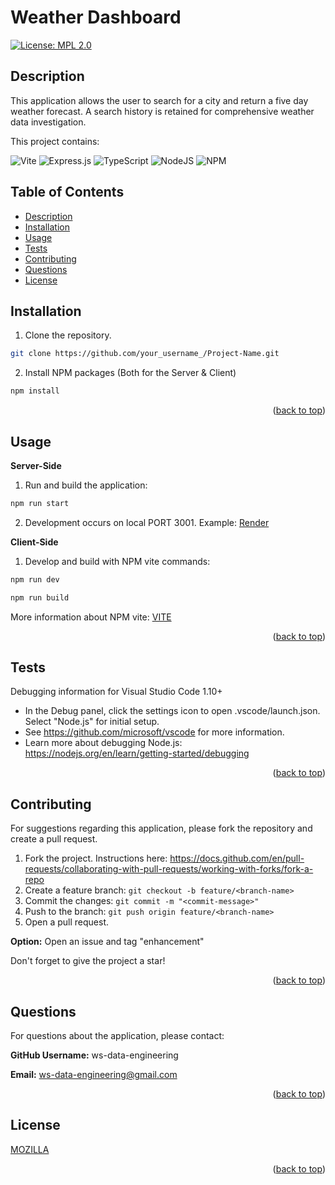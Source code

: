 <a id="readme-top"></a>

<!-- PROJECT TITLE -->
# <a id="title"></a> Weather Dashboard #

[![License: MPL 2.0](https://img.shields.io/badge/License-MPL%202.0-brightgreen.svg)](https://opensource.org/licenses/MPL-2.0)

<!-- PROJECT DESCRIPTION -->
## <a id="description"></a>Description ##

This application allows the user to search for a city and return a five day weather forecast. A search history is retained for comprehensive weather data investigation.

This project contains:

![Vite](https://img.shields.io/badge/vite-%23646CFF.svg?style=for-the-badge&logo=vite&logoColor=white)
![Express.js](https://img.shields.io/badge/express.js-%23404d59.svg?style=for-the-badge&logo=express&logoColor=%2361DAFB)
![TypeScript](https://img.shields.io/badge/typescript-%23007ACC.svg?style=for-the-badge&logo=typescript&logoColor=white)
![NodeJS](https://img.shields.io/badge/node.js-6DA55F?style=for-the-badge&logo=node.js&logoColor=white)
![NPM](https://img.shields.io/badge/NPM-%23CB3837.svg?style=for-the-badge&logo=npm&logoColor=white)

<!-- TABLE OF CONTENTS -->
## Table of Contents

- [Description](#description)
- [Installation](#installation)
- [Usage](#usage)
- [Tests](#tests)
- [Contributing](#contributing)
- [Questions](#questions)
- [License](#license)

<!--- INSTALLATION INSTRUCTIONS -->
## <a id="installation"></a>Installation ##

1. Clone the repository.

```bash
git clone https://github.com/your_username_/Project-Name.git
```
2. Install NPM packages (Both for the Server & Client)

```bash
npm install
```

<p align="right">(<a href="#readme-top">back to top</a>)</p>

<!-- PROJECT USAGE -->
## <a id="usage"></a>Usage ##

**Server-Side**

1. Run and build the application:

```bash
npm run start
```

2. Development occurs on local PORT 3001. Example: <a href="https://weather-dashboard-qf8r.onrender.com/">Render</a>

**Client-Side**

1. Develop and build with NPM vite commands:

```bash
npm run dev
```

```bash
npm run build
```
More information about NPM vite: <a href="https://www.npmjs.com/package/vite">VITE</a>


<p align="right">(<a href="#readme-top">back to top</a>)</p>

<!-- TESTING REQUIREMENTS -->
## <a id="tests"></a>Tests ##

Debugging information for Visual Studio Code 1.10+

- In the Debug panel, click the settings icon to open .vscode/launch.json. Select "Node.js" for initial setup.
- See https://github.com/microsoft/vscode for more information.
- Learn more about debugging Node.js: https://nodejs.org/en/learn/getting-started/debugging

<p align="right">(<a href="#readme-top">back to top</a>)</p>

<!-- CONTRIBUTIONS -->
## <a id="contributing"></a>Contributing ##

For suggestions regarding this application, please fork the repository and create a pull request. 

1. Fork the project. Instructions here: https://docs.github.com/en/pull-requests/collaborating-with-pull-requests/working-with-forks/fork-a-repo
2. Create a feature branch: `git checkout -b feature/<branch-name>`
3. Commit the changes: `git commit -m "<commit-message>"`
4. Push to the branch: `git push origin feature/<branch-name>`
5. Open a pull request.

**Option:** Open an issue and tag "enhancement"

Don't forget to give the project a star!

<p align="right">(<a href="#readme-top">back to top</a>)</p>

<!-- CONTACT/QUESTIONS -->
## <a id="questions"></a>Questions ##

For questions about the application, please contact:

**GitHub Username:** ws-data-engineering

**Email:** ws-data-engineering@gmail.com

<p align="right">(<a href="#readme-top">back to top</a>)</p>

<!-- LICENSE INFORMATION -->
## <a id="license"></a>License ##

<a href="https://opensource.org/licenses/MPL-2.0">MOZILLA</a>
<p align="right">(<a href="#readme-top">back to top</a>)</p>